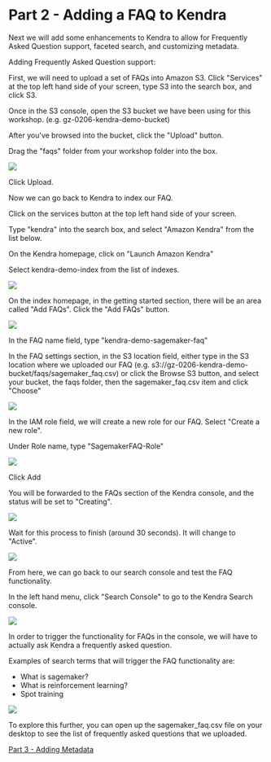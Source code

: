 # Part 2 - Adding a FAQ to Kendra

Next we will add some enhancements to Kendra to allow for Frequently Asked Question support, faceted search, and customizing metadata.

Adding Frequently Asked Question support:

First, we will need to upload a set of FAQs into Amazon S3. Click "Services" at the top left hand side of your screen, type S3 into the search box, and click S3.

Once in the S3 console, open the S3 bucket we have been using for this workshop. (e.g. gz-0206-kendra-demo-bucket)

After you've browsed into the bucket, click the "Upload" button.

Drag the "faqs" folder from your workshop folder into the box.

![](https://github.com/phonghuule/enterprise-search-with-amazon-kendra-workshop/blob/master/images/Screen%20Shot%202020-02-20%20at%205.50.56%20PM.png)

Click Upload.

Now we can go back to Kendra to index our FAQ.

Click on the services button at the top left hand side of your screen.

Type "kendra" into the search box, and select "Amazon Kendra" from the list below.

On the Kendra homepage, click on "Launch Amazon Kendra"

Select kendra-demo-index from the list of indexes.

![](https://github.com/phonghuule/enterprise-search-with-amazon-kendra-workshop/blob/master/images/Screen%20Shot%202020-02-20%20at%205.53.20%20PM.png)

On the index homepage, in the getting started section, there will be an area called "Add FAQs". Click the "Add FAQs" button.

![](https://github.com/phonghuule/enterprise-search-with-amazon-kendra-workshop/blob/master/images/Screen%20Shot%202020-02-20%20at%205.53.33%20PM.png)

In the FAQ name field, type "kendra-demo-sagemaker-faq"

In the FAQ settings section, in the S3 location field, either type in the S3 location where we uploaded our FAQ (e.g. s3://gz-0206-kendra-demo-bucket/faqs/sagemaker_faq.csv) or click the Browse S3 button, and select your bucket, the faqs folder, then the sagemaker_faq.csv item and click "Choose"

![](https://github.com/phonghuule/enterprise-search-with-amazon-kendra-workshop/blob/master/images/Screen%20Shot%202020-02-20%20at%205.58.48%20PM.png)

In the IAM role field, we will create a new role for our FAQ. Select "Create a new role".

Under Role name, type "SagemakerFAQ-Role"

![](https://github.com/phonghuule/enterprise-search-with-amazon-kendra-workshop/blob/master/images/Screen%20Shot%202020-08-04%20at%2012.43.39%20PM.png)

Click Add

You will be forwarded to the FAQs section of the Kendra console, and the status will be set to "Creating". 

![](https://github.com/phonghuule/enterprise-search-with-amazon-kendra-workshop/blob/master/images/Screen%20Shot%202020-02-20%20at%206.01.33%20PM.png)

Wait for this process to finish (around 30 seconds). It will change to "Active".

![](https://github.com/phonghuule/enterprise-search-with-amazon-kendra-workshop/blob/master/images/Screen%20Shot%202020-02-20%20at%206.03.15%20PM.png)

From here, we can go back to our search console and test the FAQ functionality.

In the left hand menu, click "Search Console" to go to the Kendra Search console.

![](https://github.com/phonghuule/enterprise-search-with-amazon-kendra-workshop/blob/master/images/Screen%20Shot%202020-02-20%20at%206.42.38%20PM.png)

In order to trigger the functionality for FAQs in the console, we will have to actually ask Kendra a frequently asked question.

Examples of search terms that will trigger the FAQ functionality are:

- What is sagemaker?
- What is reinforcement learning?
- Spot training

![](https://github.com/phonghuule/enterprise-search-with-amazon-kendra-workshop/blob/master/images/Screen%20Shot%202020-02-20%20at%206.09.15%20PM.png)

To explore this further, you can open up the sagemaker_faq.csv file on your desktop to see the list of frequently asked questions that we uploaded.

[Part 3 - Adding Metadata](https://github.com/phonghuule/enterprise-search-with-amazon-kendra-workshop/blob/master/Part%203%20-%20Adding%20Metadata.md)

